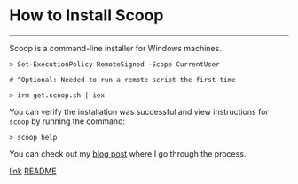 # How to Install Scoop

---

Scoop is a command-line installer for Windows machines.

```shell
> Set-ExecutionPolicy RemoteSigned -Scope CurrentUser

# ^Optional: Needed to run a remote script the first time

> irm get.scoop.sh | iex
```

You can verify the installation was successful and view instructions for `scoop` by running the command:

```shell
> scoop help
```

You can check out my [blog post](https://www.ronjeanfrancois.com/blog/how-to-install-scoop-on-windows) where I go through the process.

[link](https://scoop.sh/)
[README](https://github.com/ScoopInstaller/Install#readme)

